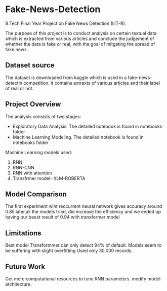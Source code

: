 # Fake-News-Detection 
B.Tech Final Year Project on Fake News Detection (IIIT-R).

The purpose of this project is to conduct analysis on certain textual data which is extracted from various articles and conclude the judgement of whether the data is fake or real, with the goal of mitgating the spread of fake news.
## Dataset source 
The dataset is downloaded from kaggle which is used in a fake-news-detectin competition. it contains extraxts of various articles and their label of real or not.
## Project Overview
The analysis consists of two stages:
   - Exploratory Data Analysis. The detailed notebook is found in notebooks folder
   - Machine Learning Modeling. The detailed notebook is found in notebooks folder

Machine Learning models used:
  1. RNN
  2. RNN-CNN
  3. RNN with attention 
  4. Transfrmer model- XLM-ROBERTA
## Model Comparison 
The first experiment wiht reccurrent neural network gives accuracy around 0.85.later,all the models tried, did increase the efficiency and we ended up having our beest result of 0.94 with transformer model
## Limitations
Best model Transformmer can only detect 94% of default.
Models seem to be suffering with slight overfitting
Used only 30,000 records.
## Future Work
Get more computational resources to tune RNN parameters.
modify model architecture.

